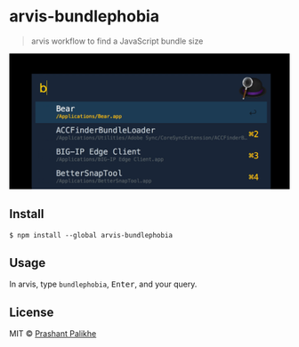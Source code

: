 # arvis-bundlephobia

> arvis workflow to find a JavaScript bundle size

<img src="arvis-bundlephobia.gif" width="895">


## Install

```
$ npm install --global arvis-bundlephobia
```


## Usage

In arvis, type `bundlephobia`, <kbd>Enter</kbd>, and your query.


## License

MIT © [Prashant Palikhe](https://github.com/prashantpalikhe/arvis-bundlephobia)
